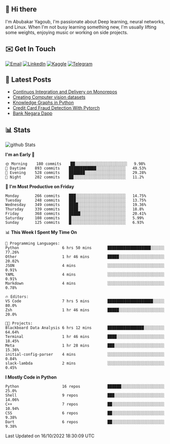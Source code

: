 ## 👋 Hi there

I'm Abubakar Yagoub, I'm passionate about Deep learning, neural networks, and
Linux. When I'm not busy learning something new, I'm usually lifting some
weights, enjoying music or working on side projects.

## ✉️ Get In Touch

[![Email](https://img.shields.io/badge/Email-f1f1f1?style=for-the-badge&logo=gmail&logoColor=0f111a)](mailto:git@blacksuan19.dev)
[![LinkedIn](https://img.shields.io/badge/LinkedIn-0077B5?style=for-the-badge&logo=linkedin&logoColor=white)](https://www.linkedin.com/in/blacksuan19/)
[![Kaggle](https://img.shields.io/badge/Kaggle-5acfff?style=for-the-badge&logo=kaggle&logoColor=white)](http://kaggle.com/abubakaryagob/)
[![Telegram](https://img.shields.io/badge/Telegram-2CA5E0?style=for-the-badge&logo=telegram&logoColor=white)](https://t.me/blacksuan19)

## 📩 Latest Posts

<!-- BLOG-POST-LIST:START -->
- [Continuos Integration and Delivery on Monorepos](https://www.blacksuan19.dev/blog/github-actions-monorepos/)
- [Creating Computer vision datasets](https://www.blacksuan19.dev/blog/creating-datasets/)
- [Knowledge Graphs in Python](https://www.blacksuan19.dev/projects/Knowledge_Graphs/)
- [Credit Card Fraud Detection With Pytorch](https://www.blacksuan19.dev/projects/credit-card-fraud-detection-with-pytorch/)
- [Bank Negara Dapp](https://www.blacksuan19.dev/projects/bank-negara/)
<!-- BLOG-POST-LIST:END -->

## 📊 Stats

![github Stats](https://github-readme-stats.vercel.app/api?username=blacksuan19&theme=github_dark&show_icons=true&count_private=true&custom_title=Github%20Stats&hide_border=true)

<!--START_SECTION:waka-->
**I'm an Early 🐤** 

```text
🌞 Morning    180 commits    ██░░░░░░░░░░░░░░░░░░░░░░░   9.98% 
🌆 Daytime    893 commits    ████████████░░░░░░░░░░░░░   49.53% 
🌃 Evening    528 commits    ███████░░░░░░░░░░░░░░░░░░   29.28% 
🌙 Night      202 commits    ██░░░░░░░░░░░░░░░░░░░░░░░   11.2%

```
📅 **I'm Most Productive on Friday** 

```text
Monday       266 commits    ███░░░░░░░░░░░░░░░░░░░░░░   14.75% 
Tuesday      248 commits    ███░░░░░░░░░░░░░░░░░░░░░░   13.75% 
Wednesday    349 commits    ████░░░░░░░░░░░░░░░░░░░░░   19.36% 
Thursday     339 commits    ████░░░░░░░░░░░░░░░░░░░░░   18.8% 
Friday       368 commits    █████░░░░░░░░░░░░░░░░░░░░   20.41% 
Saturday     108 commits    █░░░░░░░░░░░░░░░░░░░░░░░░   5.99% 
Sunday       125 commits    █░░░░░░░░░░░░░░░░░░░░░░░░   6.93%

```


📊 **This Week I Spent My Time On** 

```text
💬 Programming Languages: 
Python                   6 hrs 50 mins       ███████████████████░░░░░░   77.26% 
Other                    1 hr 46 mins        █████░░░░░░░░░░░░░░░░░░░░   20.02% 
JSON                     4 mins              ░░░░░░░░░░░░░░░░░░░░░░░░░   0.91% 
YAML                     4 mins              ░░░░░░░░░░░░░░░░░░░░░░░░░   0.91% 
Markdown                 4 mins              ░░░░░░░░░░░░░░░░░░░░░░░░░   0.78%

🔥 Editors: 
VS Code                  7 hrs 5 mins        ████████████████████░░░░░   80.0% 
Zsh                      1 hr 46 mins        █████░░░░░░░░░░░░░░░░░░░░   20.0%

🐱‍💻 Projects: 
Blackboard Data Analysis 6 hrs 12 mins       ████████████████░░░░░░░░░   64.64% 
Terminal                 1 hr 46 mins        ████░░░░░░░░░░░░░░░░░░░░░   18.45% 
Meta                     1 hr 28 mins        ███░░░░░░░░░░░░░░░░░░░░░░   15.36% 
initial-config-parser    4 mins              ░░░░░░░░░░░░░░░░░░░░░░░░░   0.84% 
slack-lambda             2 mins              ░░░░░░░░░░░░░░░░░░░░░░░░░   0.45%

```

**I Mostly Code in Python** 

```text
Python                   16 repos            ██████░░░░░░░░░░░░░░░░░░░   25.0% 
Shell                    9 repos             ███░░░░░░░░░░░░░░░░░░░░░░   14.06% 
C++                      7 repos             ██░░░░░░░░░░░░░░░░░░░░░░░   10.94% 
CSS                      6 repos             ██░░░░░░░░░░░░░░░░░░░░░░░   9.38% 
Dart                     6 repos             ██░░░░░░░░░░░░░░░░░░░░░░░   9.38%

```



 Last Updated on 16/10/2022 18:30:09 UTC
<!--END_SECTION:waka-->
